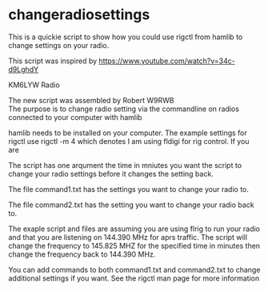 # changeradiosettings

This is a quickie script to show how you could use rigctl from hamlib to change settings on your radio.

This script was inspired by https://www.youtube.com/watch?v=34c-d9LghdY

KM6LYW Radio

The new script was assembled by Robert W9RWB                                                                                                                                                           
The purpose is to change radio setting via the commandline on radios connected to your computer with hamlib

hamlib needs to be installed on your computer. The example settings for rigctl use rigctl -m 4 which denotes I am using fldigi for rig control.  If you are 

The script has one arqument the time in mniutes you want the script to change your radio settings before it changes the setting back.

The file command1.txt has the settings you want to change your radio to.

The file command2.txt has the setting you want to change your radio back to.

The exaple script and files are assuming you are using flrig to run your radio and that you are listening on 144.390 MHz for aprs traffic.
The script will change the frequency to 145.825 MHZ for the specified time in minutes then change the frequency back to 144.390 MHz.

You can add commands to both command1.txt and command2.txt to change additional settings if you want.  See the rigctl man page for more information
